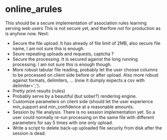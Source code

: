 # online_arules
This should be a secure implementation of association rules learning serving web users
This is not secure yet, and therfore not for production as is anyhow now.
Next:
* Secure the file upload. It has already of file limit of 2MB, also secure file name, I am not sure this is enough. 
* Seure repeating uploads and requests, captcha ?
* Secure the processing. It is secured against the long running processing. I am not sure this is enough though.
* More robust tabular file reading, probably let the user choose columns to be processed on client side before or after upload. Also more robust against formats, delimiters, ... (now it dumply expects a csv with delimiter=';'). 
* Pretty print results (rules)
* Probably serve by a beautiful (but sober?) rendering engine.
* Customize parameters on client side (should let the user experience min_support and min_confidence at a reasonable amounts.
* Session by file analysis. There is no session implementation yet. So a user could normally re-run processing on the same file with different parameters for say 5 times with one only upload.
* Write a script to delete back-up uploaded file securily from disk after the session is dead.
